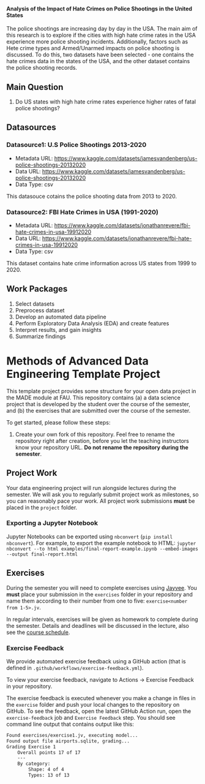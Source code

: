 
#### Analysis of the Impact of Hate Crimes on Police Shootings in the United States

<!-- Describe your data science project in max. 200 words. Consider writing about why and how you attempt it. -->
The police shootings are increasing day by day in the USA. The main aim of this
research is to explore if the cities with high hate crime rates in the USA experience
more police shooting incidents. Additionally, factors such as Hete crime types and Armed/Unarmed impacts on police shooting is discussed. To do
this, two datasets have been selected - one contains the hate crimes data in the states
of the USA, and the other dataset contains the police shooting records.

## Main Question

<!-- Think about one main question you want to answer based on the data. -->
1. Do US states with high hate crime rates experience higher rates of fatal police shootings?

## Datasources

<!-- Describe each datasources you plan to use in a section. Use the prefic "DatasourceX" where X is the id of the datasource. -->



### Datasource1: U.S Police Shootings 2013-2020

* Metadata URL: https://www.kaggle.com/datasets/jamesvandenberg/us-police-shootings-20132020
* Data URL: https://www.kaggle.com/datasets/jamesvandenberg/us-police-shootings-20132020
* Data Type: csv

This datasouce cotains the police shooting data from 2013 to 2020.

### Datasource2: FBI Hate Crimes in USA (1991-2020)

* Metadata URL: https://www.kaggle.com/datasets/jonathanrevere/fbi-hate-crimes-in-usa-19912020
* Data URL: https://www.kaggle.com/datasets/jonathanrevere/fbi-hate-crimes-in-usa-19912020
* Data Type: csv

This dataset contains hate crime information across US states from
1999 to 2020.

## Work Packages

1. Select datasets
2. Preprocess dataset
3. Develop an automated data pipeline
4. Perform Exploratory Data Analysis (EDA) and create features
5. Interpret results, and gain insights
6. Summarize findings

# Methods of Advanced Data Engineering Template Project

This template project provides some structure for your open data project in the MADE module at FAU.
This repository contains (a) a data science project that is developed by the student over the course of the semester, and (b) the exercises that are submitted over the course of the semester.

To get started, please follow these steps:
1. Create your own fork of this repository. Feel free to rename the repository right after creation, before you let the teaching instructors know your repository URL. **Do not rename the repository during the semester**.

## Project Work
Your data engineering project will run alongside lectures during the semester. We will ask you to regularly submit project work as milestones, so you can reasonably pace your work. All project work submissions **must** be placed in the `project` folder.

### Exporting a Jupyter Notebook
Jupyter Notebooks can be exported using `nbconvert` (`pip install nbconvert`). For example, to export the example notebook to HTML: `jupyter nbconvert --to html examples/final-report-example.ipynb --embed-images --output final-report.html`


## Exercises
During the semester you will need to complete exercises using [Jayvee](https://github.com/jvalue/jayvee). You **must** place your submission in the `exercises` folder in your repository and name them according to their number from one to five: `exercise<number from 1-5>.jv`.

In regular intervals, exercises will be given as homework to complete during the semester. Details and deadlines will be discussed in the lecture, also see the [course schedule](https://made.uni1.de/).

### Exercise Feedback
We provide automated exercise feedback using a GitHub action (that is defined in `.github/workflows/exercise-feedback.yml`). 

To view your exercise feedback, navigate to Actions → Exercise Feedback in your repository.

The exercise feedback is executed whenever you make a change in files in the `exercise` folder and push your local changes to the repository on GitHub. To see the feedback, open the latest GitHub Action run, open the `exercise-feedback` job and `Exercise Feedback` step. You should see command line output that contains output like this:

```sh
Found exercises/exercise1.jv, executing model...
Found output file airports.sqlite, grading...
Grading Exercise 1
	Overall points 17 of 17
	---
	By category:
		Shape: 4 of 4
		Types: 13 of 13
```
